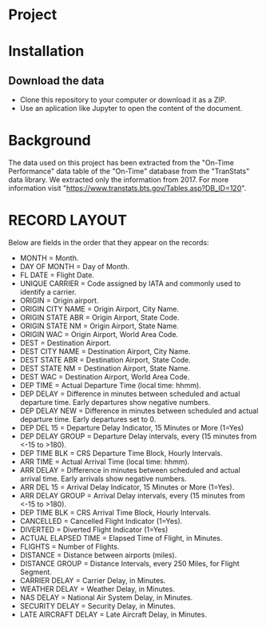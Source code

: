 # Project


# Installation
## Download the data
- Clone this repository to your computer or download it as a ZIP.
- Use an aplication like Jupyter to open the content of the document.

# Background
The data used on this project has been extracted from the "On-Time Performance" data table of the "On-Time" database from the "TranStats" data library. We extracted only the information from 2017. For more information visit "https://www.transtats.bts.gov/Tables.asp?DB_ID=120".

# RECORD LAYOUT
Below are fields in the order that they appear on the records:

- MONTH = Month.
- DAY OF MONTH = Day of Month.
- FL DATE = Flight Date.
- UNIQUE CARRIER = Code assigned by IATA and commonly used to identify a carrier.
- ORIGIN = Origin airport.
- ORIGIN CITY NAME = Origin Airport, City Name.
- ORIGIN STATE ABR = Origin Airport, State Code.
- ORIGIN STATE NM = Origin Airport, State Name.
- ORIGIN WAC = Origin Airport, World Area Code.
- DEST = Destination Airport.
- DEST CITY NAME = Destination Airport, City Name.
- DEST STATE ABR = Destination Airport, State Code.
- DEST STATE NM = Destination Airport, State Name.
- DEST WAC = Destination Airport, World Area Code.
- DEP TIME = Actual Departure Time (local time: hhmm).
- DEP DELAY = Difference in minutes between scheduled and actual departure time. Early departures show negative numbers.
- DEP DELAY NEW = Difference in minutes between scheduled and actual departure time. Early departures set to 0.
- DEP DEL 15 = Departure Delay Indicator, 15 Minutes or More (1=Yes)
- DEP DELAY GROUP = Departure Delay intervals, every (15 minutes from <-15 to >180).
- DEP TIME BLK = CRS Departure Time Block, Hourly Intervals.
- ARR TIME = Actual Arrival Time (local time: hhmm).
- ARR DELAY = Difference in minutes between scheduled and actual arrival time. Early arrivals show negative numbers.
- ARR DEL 15 =  Arrival Delay Indicator, 15 Minutes or More (1=Yes).
- ARR DELAY GROUP = Arrival Delay intervals, every (15 minutes from <-15 to >180).
- DEP TIME BLK = CRS Arrival Time Block, Hourly Intervals.
- CANCELLED = Cancelled Flight Indicator (1=Yes).
- DIVERTED = Diverted Flight Indicator (1=Yes)
- ACTUAL ELAPSED TIME = Elapsed Time of Flight, in Minutes.
- FLIGHTS = Number of Flights.
- DISTANCE = Distance between airports (miles).
- DISTANCE GROUP = 	Distance Intervals, every 250 Miles, for Flight Segment.
- CARRIER DELAY = Carrier Delay, in Minutes.
- WEATHER DELAY = Weather Delay, in Minutes.
- NAS DELAY = National Air System Delay, in Minutes.
- SECURITY DELAY = Security Delay, in Minutes.
- LATE AIRCRAFT DELAY = Late Aircraft Delay, in Minutes.
